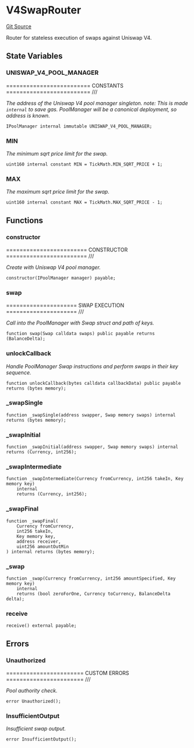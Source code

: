 # V4SwapRouter
[Git Source](https://github.com/z0r0z/v4-router/blob/9c91d5ee278185c656d5983b3c07b8004a248d0c/src/V4SwapRouter.sol)

Router for stateless execution of swaps against Uniswap V4.


## State Variables
### UNISWAP_V4_POOL_MANAGER
========================= CONSTANTS ========================= ///

*The address of the Uniswap V4 pool manager singleton.
note: This is made `internal` to save gas. PoolManager
will be a canonical deployment, so address is known.*


```solidity
IPoolManager internal immutable UNISWAP_V4_POOL_MANAGER;
```


### MIN
*The minimum sqrt price limit for the swap.*


```solidity
uint160 internal constant MIN = TickMath.MIN_SQRT_PRICE + 1;
```


### MAX
*The maximum sqrt price limit for the swap.*


```solidity
uint160 internal constant MAX = TickMath.MAX_SQRT_PRICE - 1;
```


## Functions
### constructor

======================== CONSTRUCTOR ======================== ///

*Create with Uniswap V4 pool manager.*


```solidity
constructor(IPoolManager manager) payable;
```

### swap

===================== SWAP EXECUTION ===================== ///

*Call into the PoolManager with Swap struct and path of keys.*


```solidity
function swap(Swap calldata swaps) public payable returns (BalanceDelta);
```

### unlockCallback

*Handle PoolManager Swap instructions and perform swaps in their key sequence.*


```solidity
function unlockCallback(bytes calldata callbackData) public payable returns (bytes memory);
```

### _swapSingle


```solidity
function _swapSingle(address swapper, Swap memory swaps) internal returns (bytes memory);
```

### _swapInitial


```solidity
function _swapInitial(address swapper, Swap memory swaps) internal returns (Currency, int256);
```

### _swapIntermediate


```solidity
function _swapIntermediate(Currency fromCurrency, int256 takeIn, Key memory key)
    internal
    returns (Currency, int256);
```

### _swapFinal


```solidity
function _swapFinal(
    Currency fromCurrency,
    int256 takeIn,
    Key memory key,
    address receiver,
    uint256 amountOutMin
) internal returns (bytes memory);
```

### _swap


```solidity
function _swap(Currency fromCurrency, int256 amountSpecified, Key memory key)
    internal
    returns (bool zeroForOne, Currency toCurrency, BalanceDelta delta);
```

### receive


```solidity
receive() external payable;
```

## Errors
### Unauthorized
======================= CUSTOM ERRORS ======================= ///

*Pool authority check.*


```solidity
error Unauthorized();
```

### InsufficientOutput
*Insufficient swap output.*


```solidity
error InsufficientOutput();
```


